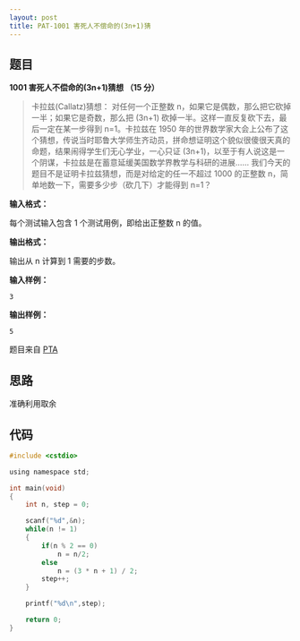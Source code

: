 ```yaml
---
layout: post
title: PAT-1001 害死人不偿命的(3n+1)猜
---
```

## 题目

**1001 害死人不偿命的(3n+1)猜想 （15 分）**

>卡拉兹(Callatz)猜想：
对任何一个正整数 n，如果它是偶数，那么把它砍掉一半；如果它是奇数，那么把 (3n+1) 砍掉一半。这样一直反复砍下去，最后一定在某一步得到 n=1。卡拉兹在 1950 年的世界数学家大会上公布了这个猜想，传说当时耶鲁大学师生齐动员，拼命想证明这个貌似很傻很天真的命题，结果闹得学生们无心学业，一心只证 (3n+1)，以至于有人说这是一个阴谋，卡拉兹是在蓄意延缓美国数学界教学与科研的进展……
我们今天的题目不是证明卡拉兹猜想，而是对给定的任一不超过 1000 的正整数 n，简单地数一下，需要多少步（砍几下）才能得到 n=1？

**输入格式：**

每个测试输入包含 1 个测试用例，即给出正整数 n 的值。

**输出格式：**

输出从 n 计算到 1 需要的步数。

**输入样例：**

`3`

**输出样例：**

`5`

题目来自 [PTA](https://pintia.cn/problem-sets/994805260223102976/problems/994805325918486528)

## 思路

准确利用取余

## 代码

```c
#include <cstdio>

using namespace std;

int main(void)
{
	int n, step = 0;

	scanf("%d",&n);
	while(n != 1)
	{
		if(n % 2 == 0)
			n = n/2;
		else
			n = (3 * n + 1) / 2;
		step++;
	}

	printf("%d\n",step);

	return 0;
}
```
